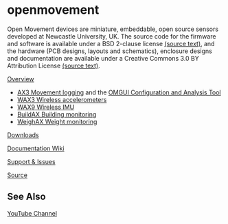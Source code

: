 openmovement
============

Open Movement devices are miniature, embeddable, open source sensors developed at Newcastle University, UK. The source code for the firmware and software is available under a BSD 2-clause license [(source text)](http://github.com/digitalinteraction/openmovement/blob/master/Software/LICENSE.TXT), and the hardware (PCB designs, layouts and schematics), enclosure designs and documentation are available under a Creative Commons 3.0 BY Attribution License [(source text)](http://github.com/digitalinteraction/openmovement/blob/master/Hardware/LICENSE.TXT).

[Overview](http://github.com/digitalinteraction/openmovement/wiki/OpenMovement) 
* [AX3 Movement logging](http://github.com/digitalinteraction/openmovement/wiki/AX3) and the [OMGUI Configuration and Analysis Tool](https://github.com/digitalinteraction/openmovement/wiki/AX3-GUI)
* [WAX3 Wireless accelerometers](http://github.com/digitalinteraction/openmovement/wiki/WAX3)
* [WAX9 Wireless IMU](http://github.com/digitalinteraction/openmovement/wiki/WAX9)
* [BuildAX Building monitoring](http://github.com/digitalinteraction/openmovement/wiki/BuildAX)
* [WeighAX Weight monitoring](http://github.com/digitalinteraction/openmovement/wiki/WeighAX)

<!-- * [AXi '9-Axis' device with display](http://github.com/digitalinteraction/openmovement/wiki/AXi) -->

[Downloads](https://github.com/digitalinteraction/openmovement/blob/master/Downloads/README.md)

[Documentation Wiki](http://github.com/digitalinteraction/openmovement/wiki/Documentation)

[Support & Issues](http://github.com/digitalinteraction/openmovement/wiki/Support) 

[Source](http://github.com/digitalinteraction/openmovement/wiki/Source) 

## See Also ##

[YouTube Channel](https://www.youtube.com/channel/UCppN19v-D7q2LR1_LSYUN0w) 
